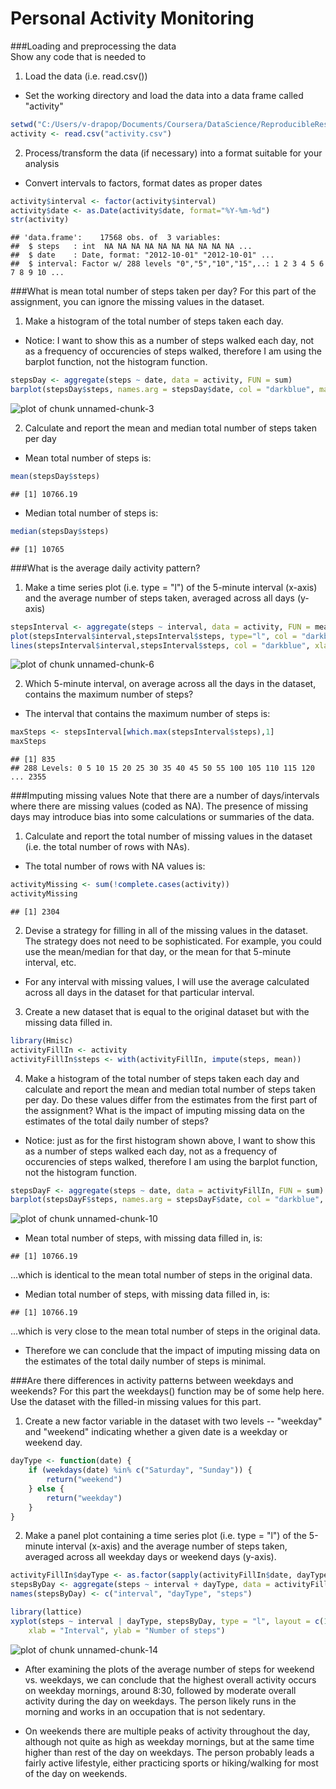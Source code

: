 Personal Activity Monitoring
===================================

###Loading and preprocessing the data  
Show any code that is needed to  
1.  Load the data (i.e. read.csv())  

- Set the working directory and load the data into a data frame called "activity"

```r
setwd("C:/Users/v-drapop/Documents/Coursera/DataScience/ReproducibleResearch")
activity <- read.csv("activity.csv")
```


2.	Process/transform the data (if necessary) into a format suitable for your analysis  
- Convert intervals to factors, format dates as proper dates

```r
activity$interval <- factor(activity$interval)
activity$date <- as.Date(activity$date, format="%Y-%m-%d")
str(activity)
```

```
## 'data.frame':	17568 obs. of  3 variables:
##  $ steps   : int  NA NA NA NA NA NA NA NA NA NA ...
##  $ date    : Date, format: "2012-10-01" "2012-10-01" ...
##  $ interval: Factor w/ 288 levels "0","5","10","15",..: 1 2 3 4 5 6 7 8 9 10 ...
```


###What is mean total number of steps taken per day?
For this part of the assignment, you can ignore the missing values in the dataset.

1.  Make a histogram of the total number of steps taken each day.  
- Notice: I want to show this as a number of steps walked each day, not as a frequency of occurencies of steps walked, therefore I am using the barplot function, not the histogram function.


```r
stepsDay <- aggregate(steps ~ date, data = activity, FUN = sum)
barplot(stepsDay$steps, names.arg = stepsDay$date, col = "darkblue", main = "Histogram of steps taken each day", xlab = "Date", ylab = "Number of steps per day")
```

![plot of chunk unnamed-chunk-3](figure/unnamed-chunk-3-1.png) 

2.	Calculate and report the mean and median total number of steps taken per day  
- Mean total number of steps is:


```r
mean(stepsDay$steps)
```

```
## [1] 10766.19
```

- Median total number of steps is:


```r
median(stepsDay$steps)
```

```
## [1] 10765
```

###What is the average daily activity pattern?
1. Make a time series plot (i.e. type = "l") of the 5-minute interval (x-axis) and the average number of steps taken, averaged across all days (y-axis)


```r
stepsInterval <- aggregate(steps ~ interval, data = activity, FUN = mean, na.rm = TRUE)
plot(stepsInterval$interval,stepsInterval$steps, type="l", col = "darkblue", xlab="Daily interval", ylab="Number of steps per interval",main="Average daily activity pattern")
lines(stepsInterval$interval,stepsInterval$steps, col = "darkblue", xlab="Daily interval", ylab="Number of steps per interval",main="Average daily activity pattern")
```

![plot of chunk unnamed-chunk-6](figure/unnamed-chunk-6-1.png) 


2. Which 5-minute interval, on average across all the days in the dataset, contains the maximum number of steps?  
- The interval that contains the maximum number of steps is:


```r
maxSteps <- stepsInterval[which.max(stepsInterval$steps),1]
maxSteps
```

```
## [1] 835
## 288 Levels: 0 5 10 15 20 25 30 35 40 45 50 55 100 105 110 115 120 ... 2355
```

###Imputing missing values
Note that there are a number of days/intervals where there are missing values (coded as NA). The presence of missing days may introduce bias into some calculations or summaries of the data.  

1. Calculate and report the total number of missing values in the dataset (i.e. the total number of rows with NAs).  

- The total number of rows with NA values is:


```r
activityMissing <- sum(!complete.cases(activity))
activityMissing
```

```
## [1] 2304
```

2. Devise a strategy for filling in all of the missing values in the dataset. The strategy does not need to be sophisticated. For example, you could use the mean/median for that day, or the mean for that 5-minute interval, etc.  
- For any interval with missing values, I will use the average calculated across all days in the dataset for that particular interval.


3. Create a new dataset that is equal to the original dataset but with the missing data filled in.  


```r
library(Hmisc)
activityFillIn <- activity
activityFillIn$steps <- with(activityFillIn, impute(steps, mean))
```


4. Make a histogram of the total number of steps taken each day and calculate and report the mean and median total number of steps taken per day. Do these values differ from the estimates from the first part of the assignment? What is the impact of imputing missing data on the estimates of the total daily number of steps?  
- Notice: just as for the first histogram shown above, I want to show this as a number of steps walked each day, not as a frequency of occurencies of steps walked, therefore I am using the barplot function, not the histogram function.


```r
stepsDayF <- aggregate(steps ~ date, data = activityFillIn, FUN = sum)
barplot(stepsDayF$steps, names.arg = stepsDayF$date, col = "darkblue", main = "Histogram of steps taken each day, filled in missing data", xlab = "Date", ylab = "Number of steps per day")
```

![plot of chunk unnamed-chunk-10](figure/unnamed-chunk-10-1.png) 

- Mean total number of steps, with missing data filled in, is:


```
## [1] 10766.19
```
...which is identical to the mean total number of steps in the original data.  

- Median total number of steps, with missing data filled in, is:


```
## [1] 10766.19
```
...which is very close to the mean total number of steps in the original data.  

- Therefore we can conclude that the impact of imputing missing data on the estimates of the total daily number of steps is minimal.  


###Are there differences in activity patterns between weekdays and weekends?
For this part the weekdays() function may be of some help here. Use the dataset with the filled-in missing values for this part.  
1. Create a new factor variable in the dataset with two levels -- "weekday" and "weekend" indicating whether a given date is a weekday or weekend day.


```r
dayType <- function(date) {
    if (weekdays(date) %in% c("Saturday", "Sunday")) {
        return("weekend")
    } else {
        return("weekday")
    }
}
```


2. Make a panel plot containing a time series plot (i.e. type = "l") of the 5-minute interval (x-axis) and the average number of steps taken, averaged across all weekday days or weekend days (y-axis).


```r
activityFillIn$dayType <- as.factor(sapply(activityFillIn$date, dayType))
stepsByDay <- aggregate(steps ~ interval + dayType, data = activityFillIn, mean)
names(stepsByDay) <- c("interval", "dayType", "steps")

library(lattice)
xyplot(steps ~ interval | dayType, stepsByDay, type = "l", layout = c(1, 2), 
    xlab = "Interval", ylab = "Number of steps")
```

![plot of chunk unnamed-chunk-14](figure/unnamed-chunk-14-1.png) 

- After examining the plots of the average number of steps for weekend vs. weekdays, we can conclude that the highest overall activity occurs on weekday mornings, around 8:30, followed by moderate overall activity during the day on weekdays. The person likely runs in the morning and works in an occupation that is not sedentary.

- On weekends there are multiple peaks of activity throughout the day, although not quite as high as weekday mornings, but at the same time higher than rest of the day on weekdays. The person probably leads a fairly active lifestyle, either practicing sports or hiking/walking for most of the day on weekends.
